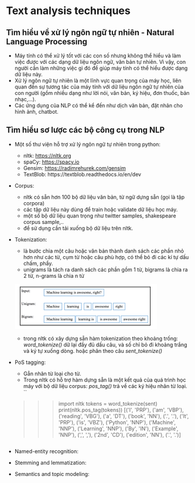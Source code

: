 # Text analysis techniques
## Tìm hiểu về xử lý ngôn ngữ tự nhiên - Natural Language Processing

- Máy tính có thể xử lý tốt với các con số nhưng không thể hiểu và làm việc được với các dạng dữ liệu ngôn ngữ, văn bản tự nhiên. Vì vậy, con người cần làm những việc gì đó để giúp máy tính có thể hiểu được dạng dữ liệu này.
- Xử lý ngôn ngữ tự nhiên là một lĩnh vực quan trọng của máy học, liên quan đến sự tương tác của máy tính với dữ liệu ngôn ngữ tự nhiên của con người (gồm nhiều dạng như lời nói, văn bản, ký hiệu, đơn thuốc, bản nhạc,...).
- Các ứng dụng của NLP có thể kể đến như dịch văn bản, đặt nhãn cho hình ảnh, chatbot.

## Tìm hiểu sơ lược các bộ công cụ trong NLP

- Một số thư viện hỗ trợ xử lý ngôn ngữ tự nhiên trong python:
    - nltk:     https://nltk.org
    - spaCy:    https://spacy.io
    - Gensim:   https://radimrehurek.com/gensim
    - TextBlob: https://textblob.​readthedocs.​io/​en/​dev

- Corpus:
    - nltk có sẵn hơn 100 bộ dữ liệu văn bản, từ ngữ dựng sẵn (gọi là tập corpora)
    - các tập dữ liệu này dùng để train hoặc validate dữ liệu học máy.
    - một số bộ dữ liệu quan trọng như twitter samples, shakespeare corpus sample,..
    - để sử dụng cần tải xuống bộ dữ liệu trên nltk.

- Tokenization:
    - là bước chia một câu hoặc văn bản thành danh sách các phần nhỏ hơn như các từ, cụm từ hoặc câu phù hợp, có thể bỏ đi các kí tự dấu chấm, phẩy.
    - unigrams là tách ra danh sách các phần gồm 1 từ, bigrams là chia ra 2 từ, n-grams là chia n từ

    ![alt tokenization](./images/tokenization.png)

    - trong nltk có xây dựng sẵn hàm tokenization theo khoảng trống: *word_tokenize()* dữ lại đầy đủ dấu câu, và số chỉ bỏ đi khoảng trắng và ký tự xuống dòng. hoặc phân theo câu *sent_tokenize()*

- PoS tagging:
    - Gẵn nhãn từ loại cho từ.
    - Trong nltk có hỗ trợ hàm dựng sẵn là một kết quả của quá trình học máy với bộ dữ liệu corpus: *pos_tag()* trả về các ký hiệu nhãn từ loại.
    ``
    >>> import nltk
    >>> tokens = word_tokenize(sent)
    >>> print(nltk.pos_tag(tokens))
    [('I', 'PRP'), ('am', 'VBP'), ('reading', 'VBG'), ('a', 'DT'), ('book',
    'NN'), ('.', '.'), ('It', 'PRP'), ('is', 'VBZ'), ('Python', 'NNP'),
    ('Machine', 'NNP'), ('Learning', 'NNP'), ('By', 'IN'), ('Example', 'NNP'),
    (',', ','), ('2nd', 'CD'), ('edition', 'NN'), ('.', '.')]
    ```

- Named-entity recognition:

- Stemming and lemmatization:

- Semantics and topic modeling:

